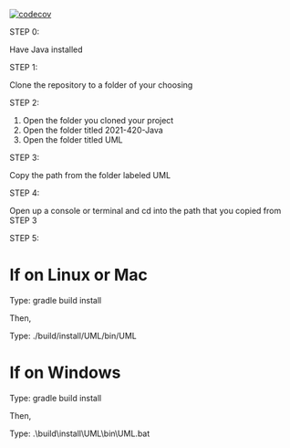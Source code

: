 
[![codecov](https://codecov.io/gh/mucsci-students/2021fa-420-Java/branch/develop/graph/badge.svg?token=9ggtHIS4kw)](https://codecov.io/gh/mucsci-students/2021fa-420-Java)
    

STEP 0:

Have Java installed

STEP 1:

Clone the repository to a folder of your choosing

STEP 2:
1. Open the folder you cloned your project
2. Open the folder titled 2021-420-Java
3. Open the folder titled UML

STEP 3:

Copy the path from the folder labeled UML

STEP 4:

Open up a console or terminal and cd into the path that you copied from STEP 3

STEP 5:

# If on Linux or Mac
  Type:     gradle build install
  
  Then,
  
  Type:     ./build/install/UML/bin/UML
  
# If on Windows
  Type:     gradle build install
  
  Then,
 
  Type:     .\build\install\UML\bin\UML.bat
